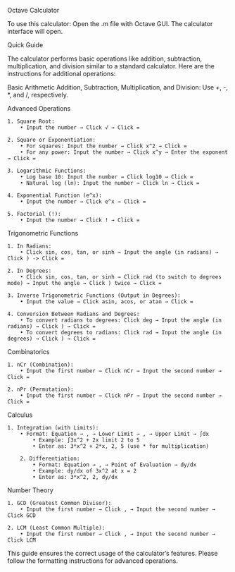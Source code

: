 Octave Calculator


To use this calculator:
	Open the .m file with Octave GUI.
	The calculator interface will open.

Quick Guide

The calculator performs basic operations like addition, subtraction, multiplication, and division similar to a standard calculator.
Here are the instructions for additional operations:

Basic Arithmetic
	Addition, Subtraction, Multiplication, and Division: Use +, -, *, and /, respectively.

Advanced Operations

	1. Square Root:
		• Input the number → Click √ → Click =
  
	2. Square or Exponentiation:
		• For squares: Input the number → Click x^2 → Click =
		• For any power: Input the number → Click x^y → Enter the exponent → Click =
  
	3. Logarithmic Functions:
		• Log base 10: Input the number → Click log10 → Click =
		• Natural log (ln): Input the number → Click ln → Click =
  
	4. Exponential Function (e^x):
		• Input the number → Click e^x → Click =
  
	5. Factorial (!):
		• Input the number → Click ! → Click =

Trigonometric Functions

	1. In Radians:
		• Click sin, cos, tan, or sinh → Input the angle (in radians) → Click ) -> Click =
  
	2. In Degrees:
		• Click sin, cos, tan, or sinh → Click rad (to switch to degrees mode) → Input the angle → Click ) twice → Click =
  
	3. Inverse Trigonometric Functions (Output in Degrees):
		• Input the value → Click asin, acos, or atan → Click =
  
	4. Conversion Between Radians and Degrees:
		• To convert radians to degrees: Click deg → Input the angle (in radians) → Click ) → Click =
		• To convert degrees to radians: Click rad → Input the angle (in degrees) → Click ) → Click =

Combinatorics

	1. nCr (Combination):
		• Input the first number → Click nCr → Input the second number → Click =
  
	2. nPr (Permutation):
		• Input the first number → Click nPr → Input the second number → Click =

Calculus

	1. Integration (with Limits):
		• Format: Equation → , → Lower Limit → , → Upper Limit → ∫dx
			• Example: ∫3x^2 + 2x limit 2 to 5
			• Enter as: 3*x^2 + 2*x, 2, 5 (use * for multiplication)

		2. Differentiation:
			• Format: Equation → , → Point of Evaluation → dy/dx
			• Example: dy/dx of 3x^2 at x = 2
			• Enter as: 3*x^2, 2, dy/dx

Number Theory

	1. GCD (Greatest Common Divisor):
		• Input the first number → Click , → Input the second number → Click GCD
  
	2. LCM (Least Common Multiple):
		• Input the first number → Click , → Input the second number → Click LCM

This guide ensures the correct usage of the calculator’s features. Please follow the formatting instructions for advanced operations.
